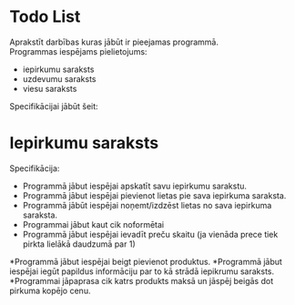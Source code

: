 # Todo List
Aprakstīt darbības kuras jābūt ir pieejamas programmā.  
Programmas iespējams pielietojums:  
- iepirkumu saraksts
- uzdevumu saraksts
- viesu saraksts

Specifikācijai jābūt šeit:

# Iepirkumu saraksts

Specifikācija:
* Programmā jābut iespējai apskatīt savu iepirkumu sarakstu.
* Programmā jābut iespējai pievienot lietas pie sava iepirkuma saraksta.
* Programmā jābūt iespējai noņemt/izdzēst lietas no sava iepirkuma saraksta.
* Programmai jābut kaut cik noformētai
* Programmā jābut iespējai ievadīt preču skaitu (ja vienāda prece tiek pirkta lielākā daudzumā par 1)

*Programmā jābut iespējai beigt pievienot produktus.
*Programmā jābut iespējai iegūt papildus informāciju par to kā strādā iepikrumu saraksts.
*Programmai jāpaprasa cik katrs produkts maksā un jāspēj beigās dot pirkuma kopējo cenu.
